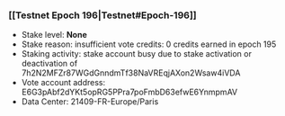 ### [[Testnet Epoch 196|Testnet#Epoch-196]]
* Stake level: **None**
* Stake reason: insufficient vote credits: 0 credits earned in epoch 195
* Staking activity: stake account busy due to stake activation or deactivation of 7h2N2MFZr87WGdGnndmTf38NaVREqjAXon2Wsaw4iVDA
* Vote account address: E6G3pAbf2dYKt5opRG5PPra7poFmbD63efwE6YnmpmAV
* Data Center: 21409-FR-Europe/Paris